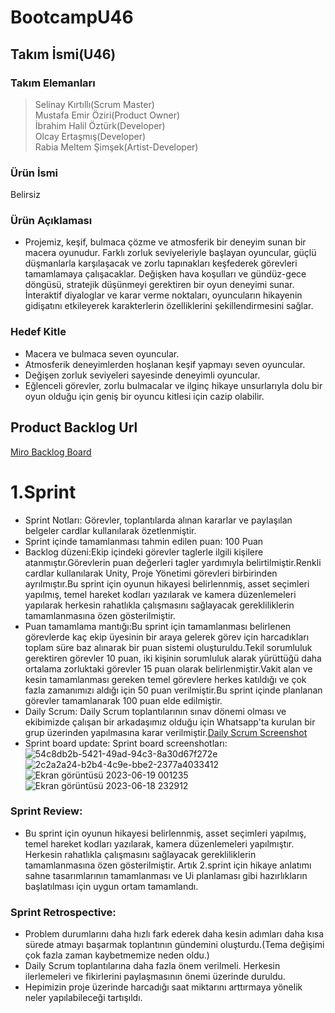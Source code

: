 # BootcampU46

## Takım İsmi(U46)

### Takım Elemanları
>Selinay Kırtıllı(Scrum Master) <br/>
>Mustafa Emir Öziri(Product Owner)<br/>
>İbrahim Halil Öztürk(Developer)<br/>
>Olcay Ertaşmış(Developer)<br/>
>Rabia Meltem Şimşek(Artist-Developer)<br/>
### Ürün İsmi
Belirsiz

### Ürün Açıklaması
* Projemiz,  keşif, bulmaca çözme ve atmosferik bir deneyim sunan bir macera oyunudur. Farklı zorluk seviyeleriyle başlayan oyuncular, güçlü düşmanlarla karşılaşacak ve zorlu tapınakları keşfederek görevleri tamamlamaya çalışacaklar. Değişken hava koşulları ve gündüz-gece döngüsü, stratejik düşünmeyi gerektiren bir oyun deneyimi sunar. İnteraktif diyaloglar ve karar verme noktaları, oyuncuların hikayenin gidişatını etkileyerek karakterlerin özelliklerini şekillendirmesini sağlar.<br/>
### Hedef Kitle
* Macera ve bulmaca seven oyuncular.<br/>
* Atmosferik deneyimlerden hoşlanan keşif yapmayı seven oyuncular.<br/>
* Değişen zorluk seviyeleri sayesinde deneyimli oyuncular.<br/>
* Eğlenceli görevler, zorlu bulmacalar ve ilginç hikaye unsurlarıyla dolu bir oyun olduğu için geniş bir oyuncu kitlesi için cazip olabilir.<br/>
## Product Backlog Url
[Miro Backlog Board](https://miro.com/app/board/uXjVM-1lLPQ=/)
# 1.Sprint
* Sprint Notları: Görevler, toplantılarda alınan kararlar ve paylaşılan belgeler cardlar kullanılarak özetlenmiştir. 
* Sprint içinde tamamlanması tahmin edilen puan: 100 Puan
* Backlog düzeni:Ekip içindeki görevler taglerle ilgili kişilere atanmıştır.Görevlerin puan değerleri tagler yardımıyla belirtilmiştir.Renkli cardlar kullanılarak Unity, Proje Yönetimi görevleri birbirinden ayrılmıştır.Bu sprint için oyunun hikayesi belirlennmiş, asset seçimleri yapılmış, temel hareket kodları yazılarak ve kamera düzenlemeleri yapılarak herkesin rahatlıkla çalışmasını sağlayacak gerekliliklerin tamamlanmasına özen gösterilmiştir.
* Puan tamamlama mantığı:Bu sprint için tamamlanması belirlenen görevlerde kaç ekip üyesinin bir araya gelerek görev için harcadıkları toplam süre baz alınarak bir puan sistemi oluşturuldu.Tekil sorumluluk gerektiren görevler 10 puan, iki kişinin sorumluluk alarak yürüttüğü daha ortalama zorluktaki görevler 15 puan olarak belirlenmiştir.Vakit alan ve kesin tamamlanması gereken temel görevlere herkes katıldığı ve çok fazla zamanımızı aldığı için 50 puan verilmiştir.Bu sprint içinde planlanan görevler tamamlanarak 100 puan elde edilmiştir.
* Daily Scrum: Daily Scrum toplantılarının sınav dönemi olması ve ekibimizde çalışan bir arkadaşımız olduğu için Whatsapp'ta kurulan bir grup üzerinden yapılmasına karar verilmiştir.[Daily Scrum Screenshot](https://decisive-alloy-f01.notion.site/Bootcamp-1f9db0cc2931433ba877b9ef0aa736cb?pvs=4)
* Sprint board update: Sprint board screenshotları:
 ![54c8db2b-5421-49ad-94c3-8a30d67f272e](https://github.com/olcayertasmis/BootcampU46/assets/120524245/afee9eb7-3b07-48f2-8f21-c48c4b785e89)
![2c2a2a24-b2b4-4c9e-bbe2-2377a4033412](https://github.com/olcayertasmis/BootcampU46/assets/120524245/0c03a702-d985-49cc-9468-c3fc0d05978f)
![Ekran görüntüsü 2023-06-19 001235](https://github.com/olcayertasmis/BootcampU46/assets/120524245/d0ab761c-c619-40b7-9e44-e471a91d0119)
![Ekran görüntüsü 2023-06-18 232912](https://github.com/olcayertasmis/BootcampU46/assets/120524245/fadc89e8-63ee-44ec-9487-d7941f504978)

 ### Sprint Review:
* Bu sprint için oyunun hikayesi belirlennmiş, asset seçimleri yapılmış, temel hareket kodları yazılarak, kamera düzenlemeleri yapılmıştır. Herkesin rahatlıkla çalışmasını sağlayacak gerekliliklerin tamamlanmasına özen gösterilmiştir. Artık 2.sprint için hikaye anlatımı sahne tasarımlarının tamamlanması ve Ui planlaması gibi hazırlıkların başlatılması için uygun ortam tamamlandı.
 ### Sprint Retrospective:
* Problem durumlarını daha hızlı fark ederek daha kesin adımları daha kısa sürede atmayı başarmak toplantının gündemini oluşturdu.(Tema değişimi çok fazla zaman kaybetmemize neden oldu.)
* Daily Scrum toplantılarına daha fazla önem verilmeli. Herkesin ilerlemeleri ve fikirlerini paylaşmasının önemi üzerinde duruldu.
* Hepimizin proje üzerinde harcadığı saat miktarını arttırmaya yönelik neler yapılabileceği tartışıldı. 
